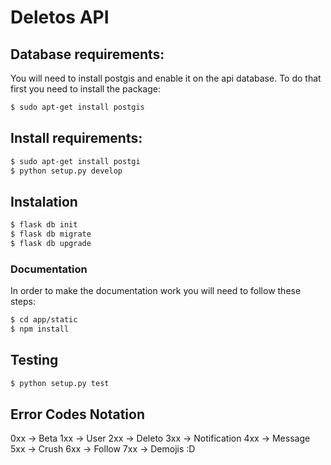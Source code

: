 # Deletos API

## Database requirements:
You will need to install postgis and enable it on the api database.
To do that first you need to install the package:

```sh
$ sudo apt-get install postgis
```

## Install requirements:
 ```sh
$ sudo apt-get install postgi
$ python setup.py develop
```

## Instalation
 ```sh
$ flask db init
$ flask db migrate
$ flask db upgrade
```

### Documentation
In order to make the documentation work you will need to follow these steps:

 ```sh
$ cd app/static
$ npm install
```

## Testing
 ```sh
$ python setup.py test
```

## Error Codes Notation
0xx -> Beta
1xx -> User
2xx -> Deleto
3xx -> Notification
4xx -> Message
5xx -> Crush
6xx -> Follow
7xx -> Demojis
:D
